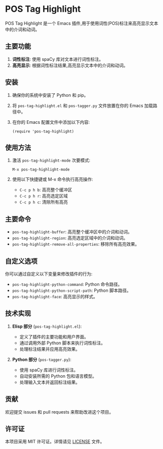 # POS Tag Highlight

POS Tag Highlight 是一个 Emacs 插件,用于使用词性(POS)标注来高亮显示文本中的介词和动词。

## 主要功能

1. **词性标注**: 使用 spaCy 库对文本进行词性标注。
2. **高亮显示**: 根据词性标注结果,高亮显示文本中的介词和动词。

## 安装

1. 确保你的系统中安装了 Python 和 pip。
2. 将 `pos-tag-highlight.el` 和 `pos-tagger.py` 文件放置在你的 Emacs 加载路径中。
3. 在你的 Emacs 配置文件中添加以下内容:

   ```elisp
   (require 'pos-tag-highlight)
   ```

## 使用方法

1. 激活 `pos-tag-highlight-mode` 次要模式:

   ```
   M-x pos-tag-highlight-mode
   ```

2. 使用以下快捷键或 M-x 命令执行高亮操作:
   - `C-c p h b`: 高亮整个缓冲区
   - `C-c p h r`: 高亮选定区域
   - `C-c p h c`: 清除所有高亮

## 主要命令

- `pos-tag-highlight-buffer`: 高亮整个缓冲区中的介词和动词。
- `pos-tag-highlight-region`: 高亮选定区域中的介词和动词。
- `pos-tag-highlight-remove-all-properties`: 移除所有高亮效果。

## 自定义选项

你可以通过自定义以下变量来修改插件的行为:

- `pos-tag-highlight-python-command`: Python 命令路径。
- `pos-tag-highlight-python-script-path`: Python 脚本路径。
- `pos-tag-highlight-face`: 高亮显示的样式。

## 技术实现

1. **Elisp 部分** (`pos-tag-highlight.el`):
   - 定义了插件的主要功能和用户界面。
   - 通过调用外部 Python 脚本来执行词性标注。
   - 处理标注结果并应用高亮效果。

2. **Python 部分** (`pos-tagger.py`):
   - 使用 spaCy 库进行词性标注。
   - 自动安装所需的 Python 包和语言模型。
   - 处理输入文本并返回标注结果。

## 贡献

欢迎提交 issues 和 pull requests 来帮助改进这个项目。

## 许可证

本项目采用 MIT 许可证。详情请见 [LICENSE](LICENSE) 文件。
